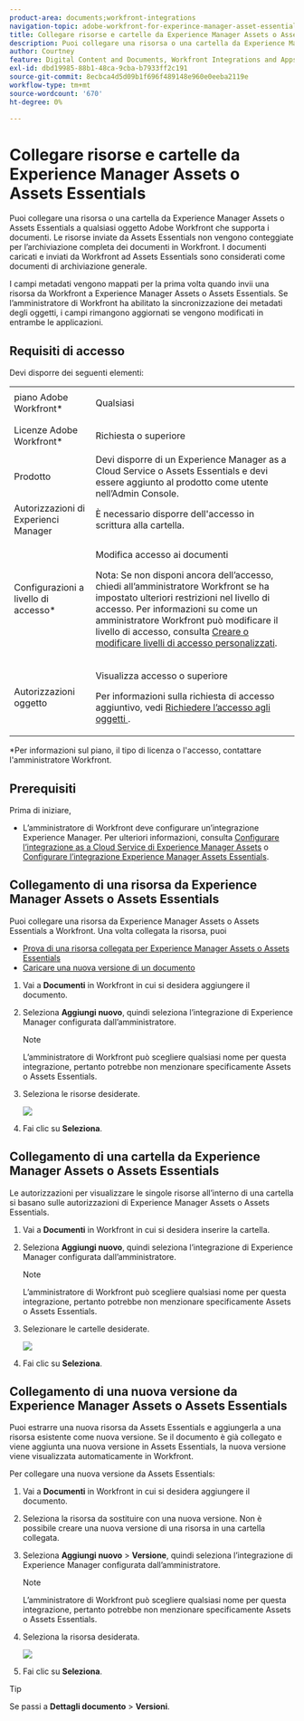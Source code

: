```yaml
---
product-area: documents;workfront-integrations
navigation-topic: adobe-workfront-for-experince-manager-asset-essentials
title: Collegare risorse e cartelle da Experience Manager Assets o Assets Essentials
description: Puoi collegare una risorsa o una cartella da Experience Manager Assets o Assets Essentials a qualsiasi oggetto Adobe Workfront che supporta i documenti. Le risorse inviate da Assets Essentials non vengono conteggiate per l’archiviazione completa dei documenti in Workfront. I documenti caricati e inviati da Workfront ad Assets Essentials sono considerati come documenti di archiviazione generale.
author: Courtney
feature: Digital Content and Documents, Workfront Integrations and Apps
exl-id: dbd19985-88b1-48ca-9cba-b7933ff2c191
source-git-commit: 8ecbca4d5d09b1f696f489148e960e0eeba2119e
workflow-type: tm+mt
source-wordcount: '670'
ht-degree: 0%

---
```


# Collegare risorse e cartelle da Experience Manager Assets o Assets Essentials

Puoi collegare una risorsa o una cartella da Experience Manager Assets o Assets Essentials a qualsiasi oggetto Adobe Workfront che supporta i documenti. Le risorse inviate da Assets Essentials non vengono conteggiate per l’archiviazione completa dei documenti in Workfront. I documenti caricati e inviati da Workfront ad Assets Essentials sono considerati come documenti di archiviazione generale.

I campi metadati vengono mappati per la prima volta quando invii una risorsa da Workfront a Experience Manager Assets o Assets Essentials. Se l’amministratore di Workfront ha abilitato la sincronizzazione dei metadati degli oggetti, i campi rimangono aggiornati se vengono modificati in entrambe le applicazioni.

## Requisiti di accesso

Devi disporre dei seguenti elementi:

<table style="table-layout:auto"> 
 <col> 
 <col> 
 <tbody> 
  <tr> 
   <td role="rowheader">piano Adobe Workfront*</td> 
   <td> <p> Qualsiasi</p> </td> 
  </tr> 
  <tr> 
   <td role="rowheader">Licenze Adobe Workfront*</td> 
   <td> <p>Richiesta o superiore</p> </td> 
  </tr> 
  <tr> 
   <td role="rowheader">Prodotto</td> 
   <td>Devi disporre di un Experience Manager as a Cloud Service o Assets Essentials e devi essere aggiunto al prodotto come utente nell’Admin Console.</td> 
  </tr> 
   <tr> 
    <td role="rowheader">Autorizzazioni di Experienci Manager</td> 
    <td>È necessario disporre dell'accesso in scrittura alla cartella.</td> 
   </tr>
  <tr> 
   <td role="rowheader">Configurazioni a livello di accesso*</td> 
   <td> <p>Modifica accesso ai documenti</p> <p>Nota: Se non disponi ancora dell’accesso, chiedi all’amministratore Workfront se ha impostato ulteriori restrizioni nel livello di accesso. Per informazioni su come un amministratore Workfront può modificare il livello di accesso, consulta <a href="../../administration-and-setup/add-users/configure-and-grant-access/create-modify-access-levels.md" class="MCXref xref">Creare o modificare livelli di accesso personalizzati</a>.</p> </td> 
  </tr> 
  <tr> 
   <td role="rowheader">Autorizzazioni oggetto</td> 
   <td> <p>Visualizza accesso o superiore</p> <p>Per informazioni sulla richiesta di accesso aggiuntivo, vedi <a href="../../workfront-basics/grant-and-request-access-to-objects/request-access.md" class="MCXref xref">Richiedere l’accesso agli oggetti </a>.</p> </td> 
  </tr> 
 </tbody> 
</table>

&#42;Per informazioni sul piano, il tipo di licenza o l&#39;accesso, contattare l&#39;amministratore Workfront.

## Prerequisiti

Prima di iniziare,

* L’amministratore di Workfront deve configurare un’integrazione Experience Manager. Per ulteriori informazioni, consulta [Configurare l’integrazione as a Cloud Service di Experience Manager Assets](/help/quicksilver/administration-and-setup/configure-integrations/configure-aacs-integration.md) o [Configurare l’integrazione Experience Manager Assets Essentials](/help/quicksilver/documents/adobe-workfront-for-experience-manager-assets-essentials/setup-asset-essentials.md).

## Collegamento di una risorsa da Experience Manager Assets o Assets Essentials

Puoi collegare una risorsa da Experience Manager Assets o Assets Essentials a Workfront. Una volta collegata la risorsa, puoi

* [Prova di una risorsa collegata per Experience Manager Assets o Assets Essentials](../../documents/adobe-workfront-for-experience-manager-assets-essentials/proof-linked-asset-aem.md)
* [Caricare una nuova versione di un documento](../../documents/managing-documents/upload-new-document-version.md)

1. Vai a **Documenti** in Workfront in cui si desidera aggiungere il documento.
1. Seleziona **Aggiungi nuovo**, quindi seleziona l’integrazione di Experience Manager configurata dall’amministratore.

   >[!NOTE]
   >
   >L’amministratore di Workfront può scegliere qualsiasi nome per questa integrazione, pertanto potrebbe non menzionare specificamente Assets o Assets Essentials.

1. Seleziona le risorse desiderate.

   ![](assets/select-an-asset.png)

1. Fai clic su **Seleziona**.

## Collegamento di una cartella da Experience Manager Assets o Assets Essentials

Le autorizzazioni per visualizzare le singole risorse all’interno di una cartella si basano sulle autorizzazioni di Experience Manager Assets o Assets Essentials.

1. Vai a **Documenti** in Workfront in cui si desidera inserire la cartella.
1. Seleziona **Aggiungi nuovo**, quindi seleziona l’integrazione di Experience Manager configurata dall’amministratore.

   >[!NOTE]
   >
   >L’amministratore di Workfront può scegliere qualsiasi nome per questa integrazione, pertanto potrebbe non menzionare specificamente Assets o Assets Essentials.

1. Selezionare le cartelle desiderate.

   ![](assets/select-a-folder.png)

1. Fai clic su **Seleziona**.

## Collegamento di una nuova versione da Experience Manager Assets o Assets Essentials

Puoi estrarre una nuova risorsa da Assets Essentials e aggiungerla a una risorsa esistente come nuova versione. Se il documento è già collegato e viene aggiunta una nuova versione in Assets Essentials, la nuova versione viene visualizzata automaticamente in Workfront.

Per collegare una nuova versione da Assets Essentials:

1. Vai a **Documenti** in Workfront in cui si desidera aggiungere il documento.
1. Seleziona la risorsa da sostituire con una nuova versione. Non è possibile creare una nuova versione di una risorsa in una cartella collegata.
1. Seleziona **Aggiungi nuovo** > **Versione**, quindi seleziona l’integrazione di Experience Manager configurata dall’amministratore.

   >[!NOTE]
   >
   >L’amministratore di Workfront può scegliere qualsiasi nome per questa integrazione, pertanto potrebbe non menzionare specificamente Assets o Assets Essentials.

1. Seleziona la risorsa desiderata.

   ![](assets/select-an-asset.png)

1. Fai clic su **Seleziona**.

>[!TIP]
>
>Se passi a **Dettagli documento** > **Versioni**.
